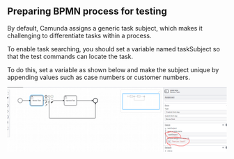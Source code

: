 ## Preparing BPMN process for testing

 By default, Camunda assigns a generic task subject, which makes it challenging to differentiate tasks within a process.

To enable task searching, you should set a variable named taskSubject so that the test commands can locate the task.

To do this, set a variable as shown below and make the subject unique by appending values such as case numbers or customer numbers.

 ![task subject](./images/tasksubject.png)

